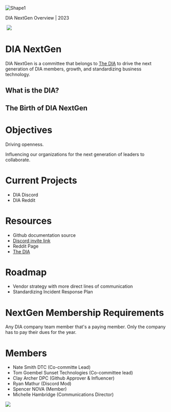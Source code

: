 ![Shape1](RackMultipart20230508-1-ww42nv_html_926188c28ecc1564.gif)

DIA NextGen Overview | 2023

­ ![](RackMultipart20230508-1-ww42nv_html_6fc70535ea91dbfb.png)

# DIA NextGen

DIA NextGen is a committee that belongs to [The DIA](https://dentalintegrators.org/) to drive the next generation of DIA members, growth, and standardizing business technology.

## What is the DIA?

## The Birth of DIA NextGen

# Objectives

Driving openness.

Influencing our organizations for the next generation of leaders to collaborate.

# Current Projects

- DIA Discord
- DIA Reddit

# Resources

- Github documentation source
- [Discord invite link](https://discord.gg/9WdwFCUq2j)
- Reddit Page
- [The DIA](https://dentalintegrators.org/)

# Roadmap

- Vendor strategy with more direct lines of communication
- Standardizing Incident Response Plan

# NextGen Membership Requirements

Any DIA company team member that's a paying member. Only the company has to pay their dues for the year.

# Members

- Nate Smith DTC (Co-committe Lead)
- Tom Goembel Sunset Technologies (Co-committee lead)
- Clay Archer DPC (Github Approver & Influencer)
- Ryan Mathur (Discord Mod)
- Spencer NOVA (Member)
- Michelle Hambridge (Communications Director)

![](RackMultipart20230508-1-ww42nv_html_d70e405a19583fa.png)